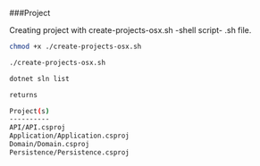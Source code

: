 ###Project

Creating project with create-projects-osx.sh -shell script- .sh file.

```bash
chmod +x ./create-projects-osx.sh
```

```bash
./create-projects-osx.sh
```

```bash
dotnet sln list

returns

Project(s)
----------
API/API.csproj
Application/Application.csproj
Domain/Domain.csproj
Persistence/Persistence.csproj
```
